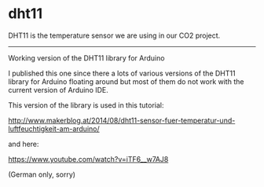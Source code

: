 # dht11

DHT11 is the temperature sensor we are using in our CO2 project.

--------------------------------------------------------






Working version of the DHT11 library for Arduino

I published this one since there a lots of various versions of the DHT11 library 
for Arduino floating around but most of them do not work with the current version of Arduino IDE.

This version of the library is used in this tutorial:

http://www.makerblog.at/2014/08/dht11-sensor-fuer-temperatur-und-luftfeuchtigkeit-am-arduino/ 

and here:

https://www.youtube.com/watch?v=iTF6__w7AJ8

(German only, sorry)
